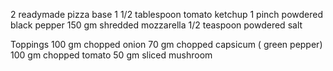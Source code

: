 2 readymade pizza base
1 1/2 tablespoon tomato ketchup
1 pinch powdered black pepper
150 gm shredded mozzarella
1/2 teaspoon powdered salt

 Toppings
100 gm chopped onion
70 gm chopped capsicum ( green pepper)
100 gm chopped tomato
50 gm sliced mushroom